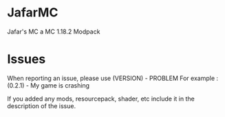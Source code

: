 # JafarMC
Jafar's MC a MC 1.18.2 Modpack

# Issues
When reporting an issue, please use (VERSION) - PROBLEM
For example : (0.2.1) - My game is crashing

If you added any mods, resourcepack, shader, etc include it in the description of the issue.
